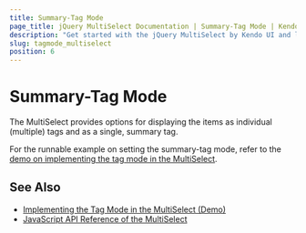 ```yaml
---
title: Summary-Tag Mode
page_title: jQuery MultiSelect Documentation | Summary-Tag Mode | Kendo UI
description: "Get started with the jQuery MultiSelect by Kendo UI and learn how to display single or multiple tags for the selected items."
slug: tagmode_multiselect
position: 6
---
```


# Summary-Tag Mode

The MultiSelect provides options for displaying the items as individual (multiple) tags and as a single, summary tag.

For the runnable example on setting the summary-tag mode, refer to the [demo on implementing the tag mode in the MultiSelect](https://demos.telerik.com/kendo-ui/multiselect/tag-mode).  

## See Also

* [Implementing the Tag Mode in the MultiSelect (Demo)](https://demos.telerik.com/kendo-ui/multiselect/tag-mode)
* [JavaScript API Reference of the MultiSelect](/api/javascript/ui/muultiselect)
